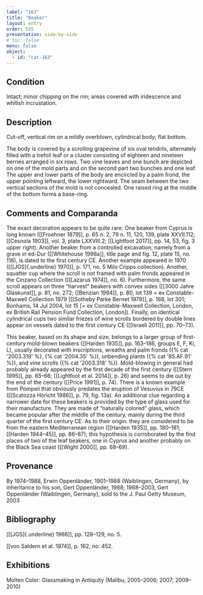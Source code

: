 ```yaml
---
label: "163"
title: "Beaker"
layout: entry
order: 525
presentation: side-by-side
# toc: false
menu: false
object:
  - id: "cat-163"
---
```


## Condition

Intact; minor chipping on the rim; areas covered with iridescence and whitish incrustation.

## Description

Cut-off, vertical rim on a mildly overblown, cylindrical body; flat bottom.

The body is covered by a scrolling grapevine of six oval tendrils, alternately filled with a trefoil leaf or a cluster consisting of eighteen and nineteen berries arranged in six rows. Two vine leaves and one bunch are depicted on one of the mold parts and on the second part two bunches and one leaf. The upper and lower parts of the body are encircled by a palm frond, the upper pointing leftward, the lower rightward. The seam between the two vertical sections of the mold is not concealed. One raised ring at the middle of the bottom forms a base-ring.

## Comments and Comparanda

The exact decoration appears to be quite rare: One beaker from Cyprus is long known ([[Froehner 1879]], p. 65 n. 2, 79 n. 11, 120, 139, plate XXVII.112; [[Cesnola 1903]], vol. 3, plate LXXVIII.2; [[Lightfoot 2017]], pp. 14, 53, fig. 3 upper right). Another beaker from a controlled excavation, namely from a grave in ed-Dur ([[Whitehouse 1998a]], title page and fig. 12, plate 15, no. 116), is dated to the first century CE. Another example appeared in 1970 ([[[JGS]{.underline} 1970]], p. 171, no. 5 Milo Cripps collection). Another, squatter cup where the scroll is not framed with palm fronds appeared in the Cinzano Collection ([[Lazarus 1974]], no. 6). Furthermore, the same scroll appears on three “harvest” beakers with convex sides ([[3000 Jahre Glaskunst]], p. 81, no. 272; [[Benzian 1994]], p. 80, lot 139 = ex Constable-Maxwell Collection 1979 \[[[Sotheby Parke Bernet 1979]], p. 168, lot 301; Bonhams, 14 Jul 2004, lot 15 \[= ex Constable-Maxwell Collection, London, ex British Rail Pension Fund Collection, London\]). Finally, on identical cylindrical cups two similar friezes of wine scrolls bordered by double lines appear on vessels dated to the first century CE ([[Israeli 2011]], pp. 70–73).

This beaker, based on its shape and size, belongs to a larger group of first-century mold-blown beakers ([[Harden 1935]], pp. 163–186, groups E, F, Ki, L), usually decorated with inscriptions, wreaths and palm fronds ({% cat '2003.319' %}, {% cat '2004.35' %}), unbending plants ({% cat '85.AF.91' %}), and vine scrolls ({% cat '2003.318' %}). Mold-blowing in general had probably already appeared by the first decade of the first century ([[Stern 1995]], pp. 65–66; [[Lightfoot et al. 2014]], p. 26) and seems to die out by the end of the century ([[Price 1991]], p. 74). There is a known example from Pompeii that obviously predates the eruption of Vesuvius in 79CE ([[Scatozza Höricht 1986]], p. 79, fig. 13a). An additional clue regarding a narrower date for these beakers is provided by the type of glass used for their manufacture. They are made of “naturally colored” glass, which became popular after the middle of the century, mainly during the third quarter of the first century CE. As to their origin. they are considered to be from the eastern Mediterranean region ([[Harden 1935]], pp. 180–181; [[Harden 1944–45]], pp. 86–87); this hypothesis is corroborated by the find places of two of the leaf beakers, one in Cyprus and another probably on the Black Sea coast ([[Wight 2000]], pp. 68–69).

## Provenance

By 1974–1988, Erwin Oppenländer, 1901–1988 (Waiblingen, Germany), by inheritance to his son, Gert Oppenländer, 1988; 1988–2003, Gert Oppenländer (Waiblingen, Germany), sold to the J. Paul Getty Museum, 2003

## Bibliography

[[[JGS]{.underline} 1966]], pp. 128–129, no. 5.

[[von Saldern et al. 1974]], p. 162, no. 452.

## Exhibitions

Molten Color: Glassmaking in Antiquity (Malibu, 2005–2006; 2007; 2009–2010)
